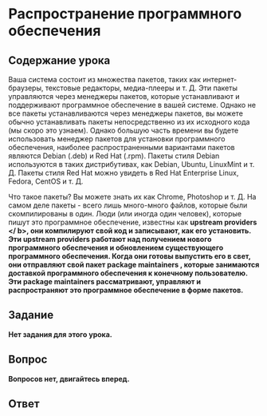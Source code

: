 # Распространение программного обеспечения

## Содержание урока

Ваша система состоит из множества пакетов, таких как интернет-браузеры, текстовые редакторы, медиа-плееры и т. Д. Эти пакеты управляются через менеджеры пакетов, которые устанавливают и поддерживают программное обеспечение в вашей системе. Однако не все пакеты устанавливаются через менеджеры пакетов, вы можете обычно устанавливать пакеты непосредственно из их исходного кода (мы скоро это узнаем). Однако большую часть времени вы будете использовать менеджер пакетов для установки программного обеспечения, наиболее распространенными вариантами пакетов являются Debian (.deb) и Red Hat (.rpm). Пакеты стиля Debian используются в таких дистрибутивах, как Debian, Ubuntu, LinuxMint и т. Д. Пакеты стиля Red Hat можно увидеть в Red Hat Enterprise Linux, Fedora, CentOS и т. Д.

Что такое пакеты? Вы можете знать их как Chrome, Photoshop и т. Д. На самом деле пакеты - всего лишь много-много файлов, которые были скомпилированы в один. Люди (или иногда один человек), которые пишут это программное обеспечение, известны как <b> upstream providers </ b>, они компилируют свой код и записывают, как его установить. Эти upstream providers работают над получением нового программного обеспечения и обновлением существующего программного обеспечения. Когда они готовы выпустить его в свет, они отправляют свой пакет <b> package maintainers </b>, которые занимаются доставкой программного обеспечения к конечному пользователю. Эти package maintainers рассматривают, управляют и распространяют это программное обеспечение в форме пакетов.

## Задание

Нет задания для этого урока.

## Вопрос

Вопросов нет, двигайтесь вперед.

## Ответ